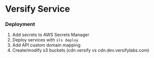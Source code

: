 # Versify Service

### Deployment

1. Add secrets to AWS Secrets Manager
2. Deploy services with `sls deploy`
3. Add API custom domain mapping
4. Create/modify s3 buckets (cdn.versify vs cdn.dev.versifylabs.com)
